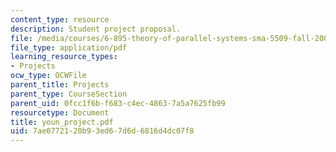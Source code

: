 ```yaml
---
content_type: resource
description: Student project proposal.
file: /media/courses/6-895-theory-of-parallel-systems-sma-5509-fall-2003/7ae0772120b93ed67d6d6816d4dc07f8_youn_project.pdf
file_type: application/pdf
learning_resource_types:
- Projects
ocw_type: OCWFile
parent_title: Projects
parent_type: CourseSection
parent_uid: 0fcc1f6b-f683-c4ec-4863-7a5a7625fb99
resourcetype: Document
title: youn_project.pdf
uid: 7ae07721-20b9-3ed6-7d6d-6816d4dc07f8
---
```

